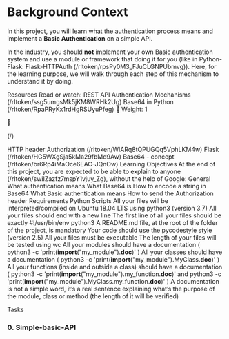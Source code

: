 # Background Context

In this project, you will learn what the authentication process means and implement a **Basic Authentication** on a simple API.

In the industry, you should **not** implement your own Basic authentication system and use a module or
framework that doing it for you (like in Python-Flask: Flask-HTTPAuth
(/rltoken/rpsPy0M3_FJuCLGNPUbmvg)). Here, for the learning purpose, we will walk through each step of
this mechanism to understand it by doing.

Resources
Read or watch:
REST API Authentication Mechanisms (/rltoken/ssg5umgsMk5jKM8WRHk2Ug)
Base64 in Python (/rltoken/RpaPRyKx1rdHgRSUyuPfeg)
 Weight: 1



(/)

HTTP header Authorization (/rltoken/WlARq8tQPUGQq5VphLKM4w)
Flask (/rltoken/HG5WXgSja5kMa29fbMd9Aw)
Base64 - concept (/rltoken/br6Rp4iMaOce6EAC-JQnOw)
Learning Objectives
At the end of this project, you are expected to be able to explain to anyone
(/rltoken/swiIZazfz7mspY1vjuy_Zg), without the help of Google:
General
What authentication means
What Base64 is
How to encode a string in Base64
What Basic authentication means
How to send the Authorization header
Requirements
Python Scripts
All your files will be interpreted/compiled on Ubuntu 18.04 LTS using python3 (version 3.7)
All your files should end with a new line
The first line of all your files should be exactly #!/usr/bin/env python3
A README.md file, at the root of the folder of the project, is mandatory
Your code should use the pycodestyle style (version 2.5)
All your files must be executable
The length of your files will be tested using wc
All your modules should have a documentation ( python3 -c
'print(__import__("my_module").__doc__)' )
All your classes should have a documentation ( python3 -c
'print(__import__("my_module").MyClass.__doc__)' )
All your functions (inside and outside a class) should have a documentation ( python3 -c
'print(__import__("my_module").my_function.__doc__)' and python3 -c
'print(__import__("my_module").MyClass.my_function.__doc__)' )
A documentation is not a simple word, it’s a real sentence explaining what’s the purpose of the
module, class or method (the length of it will be verified)

Tasks

### 0. Simple-basic-API
